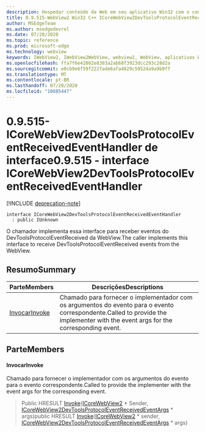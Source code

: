 ```yaml
---
description: Hospedar conteúdo da Web em seu aplicativo Win32 com o controle WebView2 do Microsoft Edge
title: 0.9.515-WebView2 Win32 C++ ICoreWebView2DevToolsProtocolEventReceivedEventHandler
author: MSEdgeTeam
ms.author: msedgedevrel
ms.date: 07/20/2020
ms.topic: reference
ms.prod: microsoft-edge
ms.technology: webview
keywords: IWebView2, IWebView2WebView, webview2, WebView, aplicativos Win32, Win32, Edge, ICoreWebView2, ICoreWebView2Controller, controle do navegador, HTML Edge
ms.openlocfilehash: ffa7f6e42802e8303a2ab68f3923dcc293c28d2a
ms.sourcegitcommit: e0cb9e6f59f222fade6afa4829c59524a9a9b9ff
ms.translationtype: MT
ms.contentlocale: pt-BR
ms.lasthandoff: 07/20/2020
ms.locfileid: "10885447"
---
```

# <span data-ttu-id="c028a-104">0.9.515-ICoreWebView2DevToolsProtocolEventReceivedEventHandler de interface</span><span class="sxs-lookup"><span data-stu-id="c028a-104">0.9.515 - interface ICoreWebView2DevToolsProtocolEventReceivedEventHandler</span></span> 

[!INCLUDE [deprecation-note](../../includes/deprecation-note.md)]

```
interface ICoreWebView2DevToolsProtocolEventReceivedEventHandler
  : public IUnknown
```

<span data-ttu-id="c028a-105">O chamador implementa essa interface para receber eventos do DevToolsProtocolEventReceived da WebView.</span><span class="sxs-lookup"><span data-stu-id="c028a-105">The caller implements this interface to receive DevToolsProtocolEventReceived events from the WebView.</span></span>

## <span data-ttu-id="c028a-106">Resumo</span><span class="sxs-lookup"><span data-stu-id="c028a-106">Summary</span></span>

 <span data-ttu-id="c028a-107">Parte</span><span class="sxs-lookup"><span data-stu-id="c028a-107">Members</span></span>                        | <span data-ttu-id="c028a-108">Descrições</span><span class="sxs-lookup"><span data-stu-id="c028a-108">Descriptions</span></span>
--------------------------------|---------------------------------------------
[<span data-ttu-id="c028a-109">Invocar</span><span class="sxs-lookup"><span data-stu-id="c028a-109">Invoke</span></span>](#invoke) | <span data-ttu-id="c028a-110">Chamado para fornecer o implementador com os argumentos do evento para o evento correspondente.</span><span class="sxs-lookup"><span data-stu-id="c028a-110">Called to provide the implementer with the event args for the corresponding event.</span></span>

## <span data-ttu-id="c028a-111">Parte</span><span class="sxs-lookup"><span data-stu-id="c028a-111">Members</span></span>

#### <span data-ttu-id="c028a-112">Invocar</span><span class="sxs-lookup"><span data-stu-id="c028a-112">Invoke</span></span> 

<span data-ttu-id="c028a-113">Chamado para fornecer o implementador com os argumentos do evento para o evento correspondente.</span><span class="sxs-lookup"><span data-stu-id="c028a-113">Called to provide the implementer with the event args for the corresponding event.</span></span>

> <span data-ttu-id="c028a-114">Public HRESULT [Invoke](#invoke)([ICoreWebView2](icorewebview2.md) \* Sender, [ICoreWebView2DevToolsProtocolEventReceivedEventArgs](icorewebview2devtoolsprotocoleventreceivedeventargs.md) \* args)</span><span class="sxs-lookup"><span data-stu-id="c028a-114">public HRESULT [Invoke](#invoke)([ICoreWebView2](icorewebview2.md) \* sender, [ICoreWebView2DevToolsProtocolEventReceivedEventArgs](icorewebview2devtoolsprotocoleventreceivedeventargs.md) \* args)</span></span>


